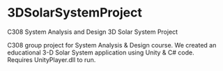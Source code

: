 # 3DSolarSystemProject
C308 System Analysis and Design 3D Solar System Project

C308 group project for System Analysis & Design course.  We created an educational 3-D Solar System application using Unity & C# code.  
Requires UnityPlayer.dll to run.
